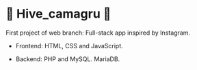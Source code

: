 # 📸 Hive_camagru 📸
First project of web branch: Full-stack app inspired by Instagram.

- Frontend: HTML, CSS and JavaScript.

- Backend: PHP and MySQL. MariaDB.
